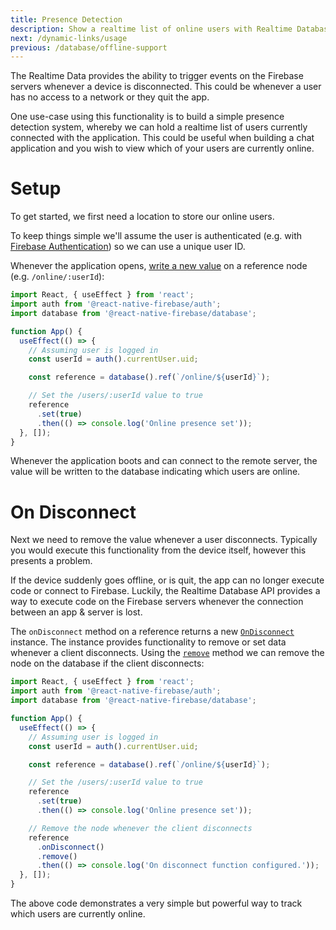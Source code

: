 ```yaml
---
title: Presence Detection
description: Show a realtime list of online users with Realtime Database.
next: /dynamic-links/usage
previous: /database/offline-support
---
```


The Realtime Data provides the ability to trigger events on the Firebase servers whenever a device is disconnected. This
could be whenever a user has no access to a network or they quit the app.

One use-case using this functionality is to build a simple presence detection system, whereby we can hold a realtime list
of users currently connected with the application. This could be useful when building a chat application
and you wish to view which of your users are currently online.

# Setup

To get started, we first need a location to store our online users. 

To keep things simple we'll assume the user is authenticated (e.g. with [Firebase Authentication](/auth)) so we can use a unique user ID.

Whenever the application opens, [write a new value](/database/usage#writing-data) on a reference node (e.g. `/online/:userId`):

```jsx
import React, { useEffect } from 'react';
import auth from '@react-native-firebase/auth';
import database from '@react-native-firebase/database';

function App() {
  useEffect(() => {
    // Assuming user is logged in
    const userId = auth().currentUser.uid;

    const reference = database().ref(`/online/${userId}`);

    // Set the /users/:userId value to true 
    reference
      .set(true)
      .then(() => console.log('Online presence set'));
  }, []);
}
```

Whenever the application boots and can connect to the remote server, the value will be written to the database indicating
which users are online.

# On Disconnect

Next we need to remove the value whenever a user disconnects. Typically you would execute this functionality from the device
itself, however this presents a problem.

If the device suddenly goes offline, or is quit, the app can no longer execute code or connect to Firebase. Luckily, the
Realtime Database API provides a way to execute code on the Firebase servers whenever the connection between an app & server
is lost.

The `onDisconnect` method on a reference returns a new [`OnDisconnect`](/reference/database/ondisconnect) instance. The instance
provides functionality to remove or set data whenever a client disconnects. Using the 
[`remove`](/reference/database/ondisconnect#remove) method we can remove the node on the database if the client disconnects:

```jsx
import React, { useEffect } from 'react';
import auth from '@react-native-firebase/auth';
import database from '@react-native-firebase/database';

function App() {
  useEffect(() => {
    // Assuming user is logged in
    const userId = auth().currentUser.uid;

    const reference = database().ref(`/online/${userId}`);

    // Set the /users/:userId value to true 
    reference
      .set(true)
      .then(() => console.log('Online presence set'));

    // Remove the node whenever the client disconnects
    reference
      .onDisconnect()
      .remove()
      .then(() => console.log('On disconnect function configured.'));
  }, []);
}
```

The above code demonstrates a very simple but powerful way to track which users are currently online.
